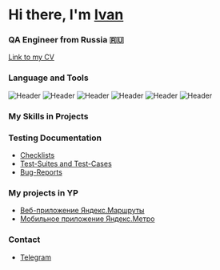 <h1 align="left">Hi there, I'm <a href="https://spb.hh.ru/resume/9c70db4cff062824040039ed1f565a76584936" target="_blank">Ivan</a></h1>
<h3 align="left">QA Engineer from Russia 🇷🇺</h3>

[Link to my CV](https://spb.hh.ru/resume/9c70db4cff062824040039ed1f565a76584936)

### Language and Tools
![Header](https://img.shields.io/badge/Jira-090909?style=for-the-badge&logo=jira&logoColor=136be1)
![Header](https://img.shields.io/badge/Postman-090909?style=for-the-badge&logo=postman&logoColor=f76935)
![Header](https://img.shields.io/badge/Python-090909?style=for-the-badge&logo=python)
![Header](https://img.shields.io/badge/Pytest-090909?style=for-the-badge&logo=pytest)
![Header](https://img.shields.io/badge/Selenium-090909?style=for-the-badge&logo=selenium)
![Header](https://img.shields.io/badge/Git-090909?style=for-the-badge&logo=git)

### My Skills in Projects
<canvas id="myChart" width="400" height="200"></canvas>
<script src="https://cdn.jsdelivr.net/npm/chart.js"></script>
<script>
var ctx = document.getElementById('myChart').getContext('2d');
var myChart = new Chart(ctx, {
    type: 'pie',
    data: {
        labels: ['Python', 'JavaScript', 'Java', 'HTML/CSS', 'SQL'],
        datasets: [{
            label: 'Languages Used',
            data: [30, 25, 20, 15, 10],
            backgroundColor: [
                'rgba(255, 99, 132, 0.2)',
                'rgba(54, 162, 235, 0.2)',
                'rgba(255, 206, 86, 0.2)',
                'rgba(75, 192, 192, 0.2)',
                'rgba(153, 102, 255, 0.2)'
            ],
            borderColor: [
                'rgba(255, 99, 132, 1)',
                'rgba(54, 162, 235, 1)',
                'rgba(255, 206, 86, 1)',
                'rgba(75, 192, 192, 1)',
                'rgba(153, 102, 255, 1)'
            ],
            borderWidth: 1
        }]
    },
    options: {
        responsive: true,
        plugins: {
            legend: {
                position: 'top',
            },
            title: {
                display: true,
                text: 'Languages Used in Projects'
            }
        }
    }
});
</script>

### Testing Documentation

- [Checklists](https://github.com/IvanTcanga/Checklist)
- [Test-Suites and Test-Cases](https://github.com/IvanTcanga/test-cases)
- [Bug-Reports](https://github.com/IvanTcanga/Bug-reports)

### My projects in YP

- [Веб-приложение Яндекс.Маршруты](https://github.com/IvanTcanga/Yandex_Routes)
- [Мобильное приложение Яндекс.Метро](https://github.com/IvanTcanga/Yandex_Metro)

### Contact 
- [Telegram](https://t.me/itcanga/)
